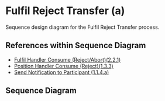 # Fulfil Reject Transfer \(a\)

Sequence design diagram for the Fulfil Reject Transfer process.

## References within Sequence Diagram

* [Fulfil Handler Consume \(Reject/Abort\)\(2.2.1\)](2.2.1-fulfil-reject-handler.md)
* [Position Handler Consume \(Reject\)\(1.3.3\)](../reject-abort/1.3.3-abort-position-handler-consume.md)
* [Send Notification to Participant \(1.1.4.a\)](../../central-bulk-transfers/notifications/1.1.4.a-send-notification-to-participant.md)

## Sequence Diagram

